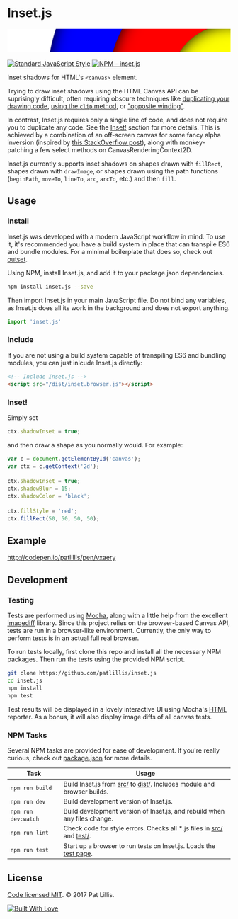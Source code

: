 # Inset.js

![Inset.js](screenshot.png)

[![Standard JavaScript Style](https://img.shields.io/badge/code_style-standard-brightgreen.svg?style=flat-square)](http://standardjs.com/)
[![NPM - inset.js](https://img.shields.io/npm/v/inset.js.svg?style=flat-square)](https://www.npmjs.com/package/inset.js)

Inset shadows for HTML's `<canvas>` element.

Trying to draw inset shadows using the HTML Canvas API can be suprisingly difficult, often requiring obscure techniques like [duplicating your drawing code](http://stackoverflow.com/a/27892121), [using the `clip` method](https://www.rgraph.net/blog/an-example-of-html5-canvas-shadows.html#inner-shadows), or ["opposite winding"](https://www.html5rocks.com/en/tutorials/canvas/texteffects/#toc-inner-shadow).

In contrast, Inset.js requires only a single line of code, and does not require you to duplicate any code. See the [Inset!](#inset) section for more details. This is achieved by a combination of an off-screen canvas for some fancy alpha inversion (inspired by [this StackOverflow post](http://stackoverflow.com/a/37380488)), along with monkey-patching a few select  methods on CanvasRenderingContext2D.

Inset.js currently supports inset shadows on shapes drawn with `fillRect`, shapes drawn with `drawImage`, or shapes drawn using the path functions (`beginPath`, `moveTo`, `lineTo`, `arc`, `arcTo`, etc.) and then `fill`.

## Usage

### Install

Inset.js was developed with a modern JavaScript workflow in mind. To use it, it's recommended you have a build system in place that can transpile ES6 and bundle modules. For a minimal boilerplate that does so, check out [outset](https://github.com/callmecavs/outset).

Using NPM, install Inset.js, and add it to your package.json dependencies.

```bash
npm install inset.js --save
```

Then import Inset.js in your main JavaScript file. Do not bind any variables, as Inset.js does all its work in the background and does not export anything.

```javascript
import 'inset.js'
```

### Include

If you are not using a build system capable of transpiling ES6 and bundling modules, you can just inlcude Inset.js directly:

```html
<!-- Include Inset.js -->
<script src="/dist/inset.browser.js"></script>
```

### Inset!

Simply set 

```javascript
ctx.shadowInset = true;
```

and then draw a shape as you normally would. For example:

```javascript
var c = document.getElementById('canvas');
var ctx = c.getContext('2d');

ctx.shadowInset = true;
ctx.shadowBlur = 15;
ctx.shadowColor = 'black';

ctx.fillStyle = 'red';
ctx.fillRect(50, 50, 50, 50);
```

## Example

http://codepen.io/patlillis/pen/vxaery

## Development

### Testing

Tests are performed using [Mocha](https://mochajs.org/), along with a little help from the excellent [imagediff](https://github.com/HumbleSoftware/js-imagediff) library. Since this project relies on the browser-based Canvas API, tests are run in a browser-like environment. Currently, the only way to perform tests is in an actual full real browser.

To run tests locally, first clone this repo and install all the necessary NPM packages. Then run the tests using the provided NPM script.

```bash
git clone https://github.com/patlillis/inset.js
cd inset.js
npm install
npm test
```

Test results will be displayed in a lovely interactive UI using Mocha's [HTML](https://mochajs.org/#html) reporter. As a bonus, it will also display image diffs of all canvas tests.

### NPM Tasks

Several NPM tasks are provided for ease of development. If you're really curious, check out [package.json](package.json) for more details.

| Task                | Usage                                                                                 |
| ------------------- | ------------------------------------------------------------------------------------- |
| `npm run build`     | Build Inset.js from [src/](src) to [dist/](dist). Includes module and browser builds. |
| `npm run dev`       | Build development version of Inset.js.                                                |
| `npm run dev:watch` | Build development version of Inset.js, and rebuild when any files change.             |
| `npm run lint`      | Check code for style errors. Checks all *.js files in [src/](src) and [test/](test).  |
| `npm run test`      | Start up a browser to run tests on Inset.js. Loads the [test page](test/manual.html). |

<!--
### Command line

Command line tests are performed using [PhantomJS](http://phantomjs.org/) (hooked into Mocha with [phantom-js-core](https://github.com/nathanboktae/mocha-phantomjs-core)). Once you have run `npm install`, it should be as simple as

```bash
npm run test
```

Test results will be displayed in the terminal.
-->

## License

[Code licensed MIT](LICENSE). © 2017 Pat Lillis.

[![Built With Love](http://forthebadge.com/images/badges/built-with-love.svg)](http://forthebadge.com)
